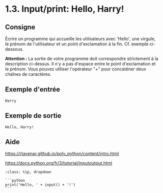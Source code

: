 # 1.3. Input/print: Hello, Harry!

## Consigne

Écrire un programme qui accueille les utilisateurs avec 'Hello', une virgule, le prénom de l'utilisateur et un point d'exclamation à la fin. Cf. exemple ci-dessous.

**Attention :** La sortie de votre programme doit correspondre strictement à la description ci-dessus. Il n'y a pas d'espace entre le point d'exclamation et le prénom. Vous pouvez utiliser l'opérateur "+" pour concaténer deux chaînes de caractères.

## Exemple d'entrée

```
Harry
```

## Exemple de sortie

```
Hello, Harry!
```

## Aide

https://rtavenar.github.io/poly_python/content/intro.html

https://docs.python.org/fr/3/tutorial/inputoutput.html

<div id="pad"></div>
            <script>Pythonpad('pad', {'id': '1.3.', 'title': 'Testez votre solution ici', 'src': '# Lire une chaîne de caractères:\n# a = input()\n# Afficher une chaîne de caractères:\n# print(a)\n'})</script>


````{admonition} Cliquez ici pour voir la solution
:class: tip, dropdown

```python
print('Hello, ' + input() + '!')
```
````
